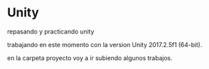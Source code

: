 # Unity
repasando y practicando unity

trabajando en este momento con la version Unity 2017.2.5f1 (64-bit).

en la carpeta proyecto voy a ir subiendo algunos trabajos.

